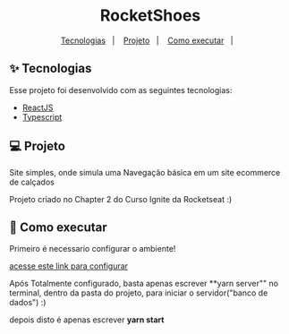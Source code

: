 <h1 align="center">RocketShoes</h1>

<p align="center">
  <a href="#-tecnologias">Tecnologias</a>&nbsp;&nbsp;&nbsp;|&nbsp;&nbsp;&nbsp;
  <a href="#-projeto">Projeto</a>&nbsp;&nbsp;&nbsp;|&nbsp;&nbsp;&nbsp;
  <a href="#-como-executar">Como executar</a>&nbsp;&nbsp;&nbsp;|&nbsp;&nbsp;&nbsp;
</p>

## ✨ Tecnologias

Esse projeto foi desenvolvido com as seguintes tecnologias:

- [ReactJS](https://github.com/elixir-lang/elixir)
- [Typescript](https://github.com/topics/typescript)

## 💻 Projeto

Site simples, onde simula uma Navegação básica em um site ecommerce de calçados

Projeto criado no Chapter 2 do Curso Ignite da Rocketseat :)

## 🚀 Como executar

Primeiro é necessario configurar o ambiente!

[acesse este link para configurar](https://www.notion.so/Instala-o-das-ferramentas-2e3f74b481204a69a1189a4cfe54adc7)

Após Totalmente configurado, basta apenas escrever **yarn server"" no terminal, dentro da pasta do projeto, para iniciar o servidor("banco de dados") :)

depois disto é apenas escrever **yarn start**
